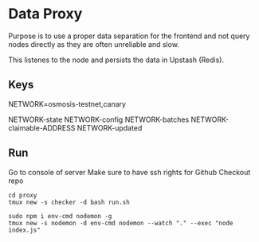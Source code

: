 # Data Proxy

Purpose is to use a proper data separation for the frontend and not query nodes directly as they are often unreliable and slow.

This listenes to the node and persists the data in Upstash (Redis).

## Keys

NETWORK=osmosis-testnet,canary

NETWORK-state
NETWORK-config
NETWORK-batches
NETWORK-claimable-ADDRESS
NETWORK-updated

## Run

Go to console of server
Make sure to have ssh rights for Github
Checkout repo

```
cd proxy
tmux new -s checker -d bash run.sh

sudo npm i env-cmd nodemon -g
tmux new -s nodemon -d env-cmd nodemon --watch "." --exec "node index.js"
```
